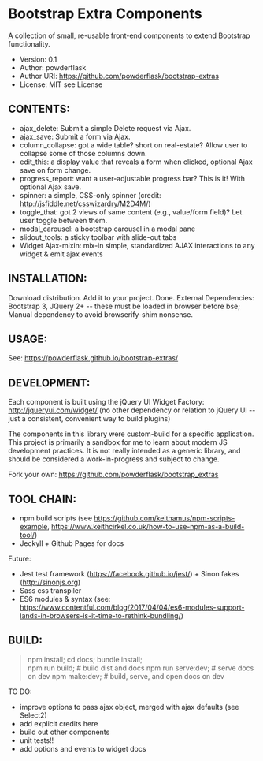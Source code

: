 # Bootstrap Extra Components

A collection of small, re-usable front-end components to extend Bootstrap functionality.

 * Version: 0.1
 * Author: powderflask
 * Author URI: https://github.com/powderflask/bootstrap-extras
 * License: MIT see License

CONTENTS:
--------
 * ajax_delete:     Submit a simple Delete request via Ajax.
 * ajax_save:       Submit a form via Ajax.
 * column_collapse: got a wide table?  short on real-estate?  Allow user to collapse some of those columns down.
 * edit_this:       a display value that reveals a form when clicked, optional Ajax save on form change.
 * progress_report: want a user-adjustable progress bar?  This is it!  With optional Ajax save.
 * spinner:         a simple, CSS-only spinner (credit: http://jsfiddle.net/csswizardry/M2D4M/)
 * toggle_that:     got 2 views of same content (e.g., value/form field)? Let user toggle between them.
 * modal_carousel:  a bootstrap carousel in a modal pane
 * slidout_tools:   a sticky toolbar with slide-out tabs
 * Widget Ajax-mixin: mix-in simple, standardized AJAX interactions to any widget & emit ajax events

INSTALLATION:
-------------
 Download distribution.  Add it to your project.  Done.
 External Dependencies:  Bootstrap 3, JQuery 2+
    -- these must be loaded in browser before bse;  Manual dependency to avoid browserify-shim nonsense.

USAGE:
------
 See:  https://powderflask.github.io/bootstrap-extras/

DEVELOPMENT:
------------
Each component is built using the jQuery UI Widget Factory:  http://jqueryui.com/widget/
  (no other dependency or relation to jQuery UI -- just a consistent, convenient way to build plugins)
  
The components in this library were custom-build for a specific application.
This project is primarily a sandbox for me to learn about modern JS development practices.
It is not really intended as a generic library, and should be considered a work-in-progress and subject to change.

Fork your own: https://github.com/powderflask/bootstrap_extras

TOOL CHAIN:
----------
 - npm build scripts (see https://github.com/keithamus/npm-scripts-example, https://www.keithcirkel.co.uk/how-to-use-npm-as-a-build-tool/)
 - Jeckyll + Github Pages for docs

Future:
 - Jest test framework (https://facebook.github.io/jest/) + Sinon fakes (http://sinonjs.org)
 - Sass css transpiler
 - ES6 modules & syntax (see: https://www.contentful.com/blog/2017/04/04/es6-modules-support-lands-in-browsers-is-it-time-to-rethink-bundling/)

BUILD:
-----
 > npm install; cd docs; bundle install;  
 > npm run build;      # build dist and docs
 > npm run serve:dev;  # serve docs on dev
 > npm make:dev;       # build, serve, and open docs on dev

TO DO:
 - improve options to pass ajax object, merged with ajax defaults (see Select2)
 - add explicit credits here
 - build out other components
 - unit tests!!
 - add options and events to widget docs
